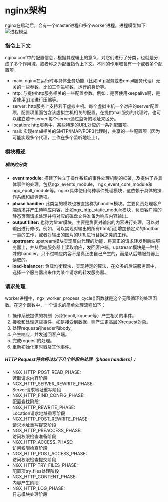 nginx架构
===
nginx在启动后，会有一个master进程和多个worker进程。进程模型如下:
![进程模型](./process_model.png"进程模型")

### 指令上下文
nginx.conf中的配置信息，根据其逻辑上的意义，对它们进行了分类，也就是分成了多个作用域，或者称之为配置指令上下文。不同的作用域含有一个或者多个配置项。
*  main: nginx在运行时与具体业务功能（比如http服务或者email服务代理）无关的一些参数，比如工作进程数，运行的身份等。
*  http:	与提供http服务相关的一些配置参数。例如：是否使用keepalive啊，是否使用gzip进行压缩等。
*  server:	http服务上支持若干虚拟主机。每个虚拟主机一个对应的server配置项，配置项里面包含该虚拟主机相关的配置。在提供mail服务的代理时，也可以建立若干server.每个server通过监听的地址来区分。
*  location:	http服务中，某些特定的URL对应的一系列配置项。
*  mail:	实现email相关的SMTP/IMAP/POP3代理时，共享的一些配置项（因为可能实现多个代理，工作在多个监听地址上）。

### 模块概述
##### 模块的分类
* **event module:**	  搭建了独立于操作系统的事件处理机制的框架，及提供了各具体事件的处理。包括ngx_events_module， ngx_event_core_module和ngx_epoll_module等。nginx具体使用何种事件处理模块，这依赖于具体的操作系统和编译选项。
* **phase handler:**  	此类型的模块也被直接称为handler模块。主要负责处理客户端请求并产生待响应内容，比如ngx_http_static_module模块，负责客户端的静态页面请求处理并将对应的磁盘文件准备为响应内容输出。
* **output filter:**  	也称为filter模块，主要是负责对输出的内容进行处理，可以对输出进行修改。例如，可以实现对输出的所有html页面增加预定义的footbar一类的工作，或者对输出的图片的URL进行替换之类的工作。
* **upstream:**  	upstream模块实现反向代理的功能，将真正的请求转发到后端服务器上，并从后端服务器上读取响应，发回客户端。upstream模块是一种特殊的handler，只不过响应内容不是真正由自己产生的，而是从后端服务器上读取的。
* **load-balancer:**  	负载均衡模块，实现特定的算法，在众多的后端服务器中，选择一个服务器出来作为某个请求的转发服务器。
### 请求处理
worker进程中，ngx_worker_process_cycle()函数就是这个无限循环的处理函数。在这个函数中，一个请求的简单处理流程如下：

1. 操作系统提供的机制（例如epoll, kqueue等）产生相关的事件。
1. 接收和处理这些事件，如是接受到数据，则产生更高层的request对象。
1. 处理request的header和body。
1. 产生响应，并发送回客户端。
1. 完成request的处理。
1. 重新初始化定时器及其他事件。
##### HTTP Request将会经过以下几个阶段的处理（phase handlers）：
* NGX_HTTP_POST_READ_PHASE:  
 	读取请求内容阶段
* NGX_HTTP_SERVER_REWRITE_PHASE:  
 	Server请求地址重写阶段
* NGX_HTTP_FIND_CONFIG_PHASE:  
 	配置查找阶段: 
* NGX_HTTP_REWRITE_PHASE:  
 	Location请求地址重写阶段
* NGX_HTTP_POST_REWRITE_PHASE:  
 	请求地址重写提交阶段
* NGX_HTTP_PREACCESS_PHASE:  
 	访问权限检查准备阶段
* NGX_HTTP_ACCESS_PHASE:  
 	访问权限检查阶段
* NGX_HTTP_POST_ACCESS_PHASE:  
 	访问权限检查提交阶段
* NGX_HTTP_TRY_FILES_PHASE:  
 	配置项try_files处理阶段
* NGX_HTTP_CONTENT_PHASE:  
 	内容产生阶段
* NGX_HTTP_LOG_PHASE:  
 	日志模块处理阶段